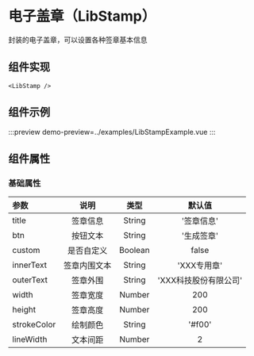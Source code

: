 # 电子盖章（LibStamp）
封装的电子盖章，可以设置各种签章基本信息

## 组件实现
```vue
<LibStamp />
```
## 组件示例
:::preview
demo-preview=../examples/LibStampExample.vue
:::
## 组件属性
### 基础属性
| 参数 | 说明 | 类型 | 默认值 | 
| :--- | :-----------: | :---: | :---: |
| title | 签章信息 | String | '签章信息' |
| btn | 按钮文本 | String | '生成签章' |
| custom | 是否自定义 | Boolean | false |
| innerText | 签章内围文本 | String | 'XXX专用章' |
| outerText | 签章外围 | String | 'XXX科技股份有限公司' |
| width | 签章宽度 | Number | 200 |
| height | 签章高度 | Number | 200 |
| strokeColor | 绘制颜色 | String | '#f00' |
| lineWidth | 文本间距 | Number | 2 |
